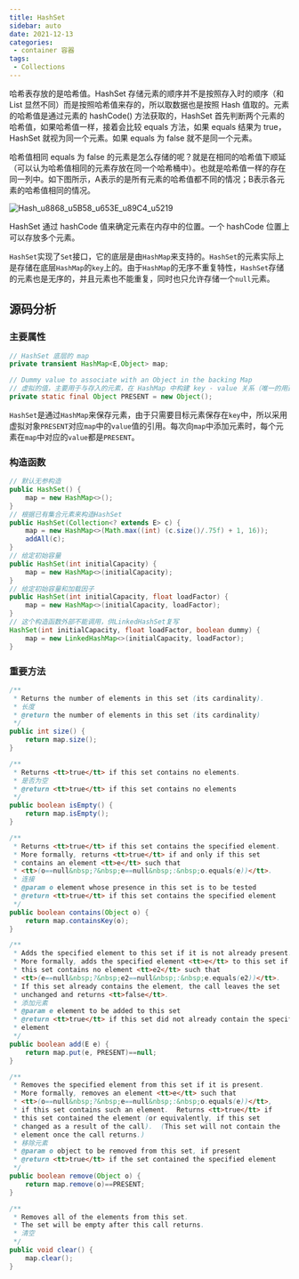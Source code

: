 ```yaml
---
title: HashSet
sidebar: auto
date: 2021-12-13
categories:
 - container 容器
tags:
 - Collections
---
```


哈希表存放的是哈希值。HashSet 存储元素的顺序并不是按照存入时的顺序（和 List 显然不同）而是按照哈希值来存的，所以取数据也是按照 Hash 值取的。元素的哈希值是通过元素的 hashCode() 方法获取的，HashSet 首先判断两个元素的哈希值，如果哈希值一样，接着会比较 equals 方法，如果 equals 结果为 true，HashSet 就视为同一个元素。如果 equals 为 false 就不是同一个元素。

哈希值相同 equals 为 false 的元素是怎么存储的呢？就是在相同的哈希值下顺延（可以认为哈希值相同的元素存放在同一个哈希桶中）。也就是哈希值一样的存在同一列中。如下图所示，A表示的是所有元素的哈希值都不同的情况；B表示各元素的哈希值相同的情况。

<img :src="$withBase('/img/java/container/Hash_u8868_u5B58_u653E_u89C4_u5219.png')" alt="Hash_u8868_u5B58_u653E_u89C4_u5219">

HashSet 通过 hashCode 值来确定元素在内存中的位置。一个 hashCode 位置上可以存放多个元素。

`HashSet`实现了`Set`接口，它的底层是由`HashMap`来支持的。`HashSet`的元素实际上是存储在底层`HashMap`的`key`上的。由于`HashMap`的无序不重复特性，`HashSet`存储的元素也是无序的，并且元素也不能重复，同时也只允许存储一个`null`元素。

## 源码分析

### 主要属性

``` java
// HashSet 底层的 map
private transient HashMap<E,Object> map;

// Dummy value to associate with an Object in the backing Map
// 虚拟的值，主要用于与存入的元素，在 HashMap 中构建 key - value 关系（唯一的用途）
private static final Object PRESENT = new Object();
```

`HashSet`是通过`HashMap`来保存元素，由于只需要目标元素保存在`key`中，所以采用虚拟对象`PRESENT`对应`map`中的`value`值的引用。每次向`map`中添加元素时，每个元素在`map`中对应的`value`都是`PRESENT`。

### 构造函数

``` java
// 默认无参构造
public HashSet() {
    map = new HashMap<>();
}
// 根据已有集合元素来构造HashSet
public HashSet(Collection<? extends E> c) {
    map = new HashMap<>(Math.max((int) (c.size()/.75f) + 1, 16));
    addAll(c);
}
// 给定初始容量
public HashSet(int initialCapacity) {
    map = new HashMap<>(initialCapacity);
}
// 给定初始容量和加载因子
public HashSet(int initialCapacity, float loadFactor) {
    map = new HashMap<>(initialCapacity, loadFactor);
}
// 这个构造函数外部不能调用，供LinkedHashSet复写
HashSet(int initialCapacity, float loadFactor, boolean dummy) {
    map = new LinkedHashMap<>(initialCapacity, loadFactor);
}
```

### 重要方法

``` java
/**
 * Returns the number of elements in this set (its cardinality).
 * 长度
 * @return the number of elements in this set (its cardinality)
 */
public int size() {
    return map.size();
}

/**
 * Returns <tt>true</tt> if this set contains no elements.
 * 是否为空
 * @return <tt>true</tt> if this set contains no elements
 */
public boolean isEmpty() {
    return map.isEmpty();
}

/**
 * Returns <tt>true</tt> if this set contains the specified element.
 * More formally, returns <tt>true</tt> if and only if this set
 * contains an element <tt>e</tt> such that
 * <tt>(o==null&nbsp;?&nbsp;e==null&nbsp;:&nbsp;o.equals(e))</tt>.
 * 连接
 * @param o element whose presence in this set is to be tested
 * @return <tt>true</tt> if this set contains the specified element
 */
public boolean contains(Object o) {
    return map.containsKey(o);
}

/**
 * Adds the specified element to this set if it is not already present.
 * More formally, adds the specified element <tt>e</tt> to this set if
 * this set contains no element <tt>e2</tt> such that
 * <tt>(e==null&nbsp;?&nbsp;e2==null&nbsp;:&nbsp;e.equals(e2))</tt>.
 * If this set already contains the element, the call leaves the set
 * unchanged and returns <tt>false</tt>.
 * 添加元素
 * @param e element to be added to this set
 * @return <tt>true</tt> if this set did not already contain the specified
 * element
 */
public boolean add(E e) {
    return map.put(e, PRESENT)==null;
}

/**
 * Removes the specified element from this set if it is present.
 * More formally, removes an element <tt>e</tt> such that
 * <tt>(o==null&nbsp;?&nbsp;e==null&nbsp;:&nbsp;o.equals(e))</tt>,
 * if this set contains such an element.  Returns <tt>true</tt> if
 * this set contained the element (or equivalently, if this set
 * changed as a result of the call).  (This set will not contain the
 * element once the call returns.)
 * 移除元素
 * @param o object to be removed from this set, if present
 * @return <tt>true</tt> if the set contained the specified element
 */
public boolean remove(Object o) {
    return map.remove(o)==PRESENT;
}

/**
 * Removes all of the elements from this set.
 * The set will be empty after this call returns.
 * 清空
 */
public void clear() {
    map.clear();
}
```
